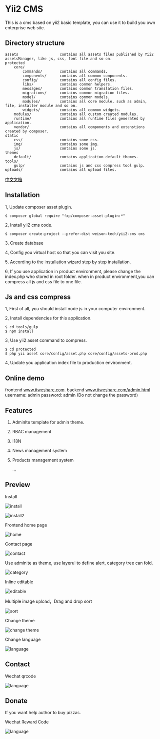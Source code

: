 Yii2 CMS
===================================
This is a cms based on yii2 basic template, you can use it to build you own enterprise web site.



Directory structure
--------

```
assets                   contains all assets files published by Yii2 assetsManager, like js, css, font file and so on.    
protected
    core/
        commands/        contains all commands.
        components/      contains all common components.
        config/          contains all config files.
        libs/            contains common helpers.
        messages/        contains common translation files.
        migrations/      contains common migration files.
        model/           contains common models.
        modules/         contains all core module, such as admin, file, installer module and so on.
        widgets/         contains all common widgets.
    modules/             contains all custom created modules.
    runtime/             contains all runtime files generated by application.
    vendor/              contains all components and extenstions created by composer.
static                        
    css/                 contains some css.
    img/                 contains some img.
    js/                  contains some js.
themes                   
    default/             contains application default themes.
tools/                  
    gulp/                contains js and css compress tool gulp.
uploads/                 contains all upload files.
```

[中文文档](https://github.com/weison-tech/yii2-cms/blob/master/docs/README-zh.md)

Installation
--------
1, Update composer asset plugin.
```
$ composer global require "fxp/composer-asset-plugin:*"
```
2, Install yii2 cms code.
```
$ composer create-project --prefer-dist weison-tech/yii2-cms cms
```
3, Create database

4, Config you virtual host so that you can visit you site.

5, According to the installation wizard step by step installation.

6, If you use application in product environment, please change the index.php who stored in root folder.
when in product environment,you can compress all js and css file to one file.

Js and css compress
-------
1, First of all, you should install node js in your computer environment.

2, Install dependencies for this application.
```
$ cd tools/gulp
$ npm install
```
3, Use yii2 asset command to compress.
```
$ cd protected
$ php yii asset core/config/asset.php core/config/assets-prod.php
```
4, Update you application index file to production environment.


Online demo
--------
frontend  www.itweshare.com.
backend   www.itweshare.com/admin.html   username: admin  password: admin    (Do not change the password)



Features
-------

1. Adminlte template for admin theme. 
2. RBAC management
3. I18N
4. News management system
5. Products management system

    ...


Preview
---------
Install

![install](docs/install.png)

![install2](docs/install2.png)

Frontend home page

![home](docs/home.png)

Contact page

![contact](docs/contact.png)

Use adminlte as theme, use layerui to define alert, category tree can fold.

![category](docs/category.png)

Inline editable

![editable](docs/editable.png)

Multiple image upload，Drag and drop sort

![sort](docs/sort.png)

Change theme

![change theme](docs/theme.png)

Change language

![language](docs/l18n.png)


Contact
--------
Wechat qrcode

![language](docs/contact.jpg)

Donate
--------
If you want help author to buy pizzas.

Wechat Reward Code

![language](docs/reward.jpg)

